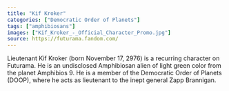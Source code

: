 ```yaml
---
title: "Kif Kroker"
categories: ["Democratic Order of Planets"]
tags: ["amphibiosans"]
images: ["Kif_Kroker_-_Official_Character_Promo.jpg"]
source: https://futurama.fandom.com/
---
```

Lieutenant Kif Kroker (born November 17, 2976) is a recurring character on Futurama. He is an undisclosed Amphibiosan alien of light green color from the planet Amphibios 9. He is a member of the Democratic Order of Planets (DOOP), where he acts as lieutenant to the inept general Zapp Brannigan.